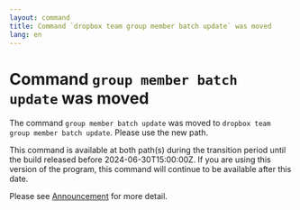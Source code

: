 ```yaml
---
layout: command
title: Command `dropbox team group member batch update` was moved
lang: en
---
```


# Command `group member batch update` was moved

The command `group member batch update` was moved to `dropbox team group member batch update`. Please use the new path.

This command is available at both path(s) during the transition period until the build released before 2024-06-30T15:00:00Z. If you are using this version of the program, this command will continue to be available after this date.

Please see [Announcement](https://github.com/watermint/toolbox/discussions/799) for more detail.


